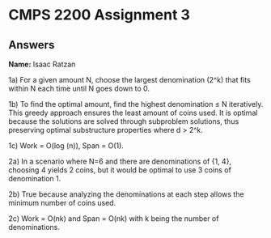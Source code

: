 # CMPS 2200 Assignment 3
## Answers

**Name:** Isaac Ratzan


1a) For a given amount N, choose the largest denomination (2^k) that fits within N each time until N goes down to 0.

1b) To find the optimal amount, find the highest denomination ≤ N iteratively. This greedy approach ensures the least amount of coins used. It is optimal because the solutions are solved through subproblem solutions, thus preserving optimal substructure properties where d > 2^k.

1c) Work = O(log (n)), Span = O(1).

2a) In a scenario where N=6 and there are denominations of {1, 4}, choosing 4 yields 2 coins, but it would be optimal to use 3 coins of denomination 1.

2b) True because analyzing the denominations at each step allows the minimum number of coins used.

2c) Work = O(nk) and Span = O(nk) with k being the number of denominations.